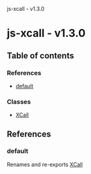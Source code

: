 js-xcall - v1.3.0

# js-xcall - v1.3.0

## Table of contents

### References

- [default](README.md#default)

### Classes

- [XCall](classes/XCall.md)

## References

### default

Renames and re-exports [XCall](classes/XCall.md)
